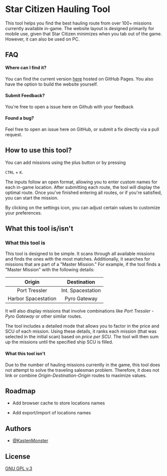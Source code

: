 # Star Citizen Hauling Tool

This tool helps you find the best hauling route from over 100+ missions currently available in-game. The website layout is designed primarily for mobile use, given that Star Citizen minimizes when you tab out of the game. However, it can also be used on PC.

## FAQ

#### Where can I find it?

You can find the current version [here](https://kastenmonster.github.io/StarCitizenHaulingTool/) hosted on GitHub Pages. You also have the option to build the website yourself.

#### Submit Feedback?

You're free to open a issue here on Github with your feedback

#### Found a bug?

Feel free to open an issue here on GitHub, or submit a fix directly via a pull request.

## How to use this tool?

You can add missions using the plus button or by pressing 

`CTRL` + `K`.

The inputs follow an open format, allowing you to enter custom names for each in-game location. After submitting each route, the tool will display the optimal route. Once you've finished entering all routes, or if you're satisfied, you can start the mission.

By clicking on the settings icon, you can adjust certain values to customize your preferences.

## What this tool is/isn't

### What this tool is

This tool is designed to be simple. It scans through all available missions and finds the ones with the most matches. Additionally, it searches for missions that are part of a "Master Mission." For example, if the tool finds a "Master Mission" with the following details:

| Origin        | Destination      |
|:-------------:|:----------------:|
| Port Tressler | Int. Spacestation |
| Harbor Spacestation | Pyro Gateway |

It will also display missions that involve combinations like *Port Tressler - Pyro Gateway* or other similar routes.

The tool includes a detailed mode that allows you to factor in the price and SCU of each mission. Using these details, it ranks each mission (that was selected in the initial scan) based on *price per SCU*. The tool will then sum up the missions until the specified ship SCU is filled.

#### What this tool isn't

Due to the number of hauling missions currently in the game, this tool does not attempt to solve the traveling salesman problem. Therefore, it does not link or combine *Origin-Destination-Origin* routes to maximize values.

## Roadmap

- Add browser cache to store locations names

- Add export/import of locations names

## Authors

- [@KastenMonster](https://www.github.com/kastenmonster)

## License

[GNU GPL v.3](https://choosealicense.com/licenses/gpl-3.0/)
